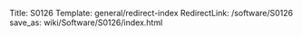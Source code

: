 Title: S0126
Template: general/redirect-index
RedirectLink: /software/S0126
save_as: wiki/Software/S0126/index.html